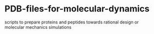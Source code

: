 # PDB-files-for-molecular-dynamics
scripts to prepare proteins and peptides towards rational design or molecular mechanics simulations
